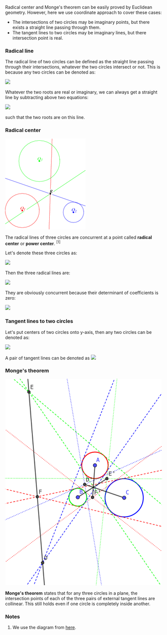 Radical center and Monge's theorem can be easily proved by Euclidean geometry. However, here we use coordinate approach to cover these cases:

- The intersections of two circles may be imaginary points, but there exists a straight line passing through them.
- The tangent lines to two circles may be imaginary lines, but there intersection point is real.

### Radical line

The radical line of two circles can be defined as the straight line passing through their intersections, whatever the two circles intersect or not. This is because any two circles can be denoted as:

<img src="https://latex.codecogs.com/gif.latex?\begin{cases}x^2+y^2+ax+by+c=0\\x^2+y^2+dx+ey+f=0\end{cases}">

Whatever the two roots are real or imaginary, we can always get a straight line by subtracting above two equations:

<img src="https://latex.codecogs.com/gif.latex?(a-d)x+(b-e)y+(c-f)=0">

such that the two roots are on this line.

### Radical center

<img src="diagrams/radical-center.gif">

The radical lines of three circles are concurrent at a point called **radical center** or **power center**. <sup>[1]</sup>

Let's denote these three circles as:

<img src="https://latex.codecogs.com/gif.latex?\begin{cases}Q_1:x^2+y^2+ax+by+c=0\\Q_2:x^2+y^2+dx+ey+f=0\\Q_3:x^2+y^2+gx+hy+j=0\end{cases}">

Then the three radical lines are:

<img src="https://latex.codecogs.com/gif.latex?\begin{cases}q_2q_3:(d-g)x+(e-h)y+(f-j)=0\\q_3q_1:(g-a)x+(h-b)y+(j-c)=0\\q_1q_2:(a-d)x+(b-e)y+(c-f)=0\end{cases}">

They are obviously concurrent because their determinant of coefficients is zero:

<img src="https://latex.codecogs.com/gif.latex?\det\left[\begin{matrix}d-g&e-h&f-j\\g-a&h-b&j-c\\a-d&b-e&c-f\end{matrix}\right]=0">

### Tangent lines to two circles

Let's put centers of two circles onto y-axis, then any two circles can be denoted as:

<img src="https://latex.codecogs.com/gif.latex?\begin{cases}x^2+(y-a)^2=b^2\\x^2+(y-c)^2=d^2\end{cases}">

A pair of tangent lines can be denoted as <img src="https://latex.codecogs.com/gif.latex?y=h\pm{kx}">

### Monge's theorem

<img src="diagrams/monge.png">

**Monge's theorem** states that for any three circles in a plane, the intersection points of each of the three pairs of external tangent lines are collinear. This still holds even if one circle is completely inside another.

### Notes

1. We use the diagram from [here](https://mathworld.wolfram.com/RadicalCenter.html).